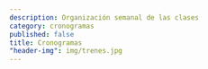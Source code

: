 ```yaml
---
description: Organización semanal de las clases
category: cronogramas
published: false
title: Cronogramas
"header-img": img/trenes.jpg
---
```


